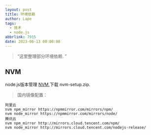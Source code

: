 ```yaml
---
layout: post
title: 环境依赖
author: Lape
tags:
  - 技术
  - node.js
abbrlink: 7915
date: 2023-06-13 00:00:00
---
```


> “这里整理部分环境依赖. ”

## NVM

node.js版本管理 [NVM](https://github.com/coreybutler/nvm-windows/releases),下载 nvm-setup.zip.

>国内镜像配置：

```
阿里云
nvm npm_mirror https://npmmirror.com/mirrors/npm/
nvm node_mirror https://npmmirror.com/mirrors/node/
腾讯云
nvm npm_mirror http://mirrors.cloud.tencent.com/npm/
nvm node_mirror http://mirrors.cloud.tencent.com/nodejs-release/
```




